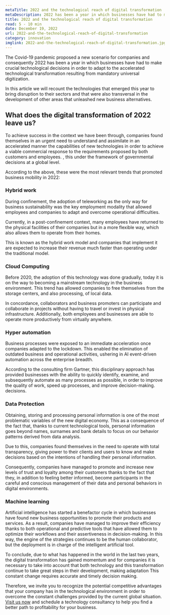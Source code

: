 ```yaml
---
metaTitle: 2022 and the technological reach of digital transformation
metaDescription: 2022 has been a year in which businesses have had to make crucial technological decisions in order to adapt to the accelerated technological transformation resulting from mandatory universal digitization.
title: 2022 and the technological reach of digital transformation
read: 5 - 10 min
date: December 19, 2022
url: 2022-and-the-technological-reach-of-digital-transformation
category: innovation
imglink: 2022-and-the-technological-reach-of-digital-transformation.jpg
---
```


The Covid-19 pandemic proposed a new scenario for companies and consequently 2022 has been a year in which businesses have had to make crucial technological decisions in order to adapt to the accelerated technological transformation resulting from mandatory universal digitization.

In this article we will recount the technologies that emerged this year to bring disruption to their sectors and that were also transversal in the development of other areas that unleashed new business alternatives.

## What does the digital transformation of 2022 leave us?

To achieve success in the context we have been through, companies found themselves in an urgent need to understand and assimilate in an accelerated manner the capabilities of new technologies in order to achieve a viable commercial response to the requirements proposed by both customers and employees. , this under the framework of governmental decisions at a global level.

According to the above, these were the most relevant trends that promoted business mobility in 2022:

### Hybrid work

During confinement, the adoption of teleworking as the only way for business sustainability was the key employment modality that allowed employees and companies to adapt and overcome operational difficulties.

Currently, in a post-confinement context, many employees have returned to the physical facilities of their companies but in a more flexible way, which also allows them to operate from their homes.

This is known as the hybrid work model and companies that implement it are expected to increase their revenue much faster than operating under the traditional model.

### Cloud Computing

Before 2020, the adoption of this technology was done gradually, today it is on the way to becoming a mainstream technology in the business environment. This trend has allowed companies to free themselves from the storage centers, and also processing, of local data.

In concordance, collaborators and business promoters can participate and collaborate in projects without having to travel or invest in physical infrastructure. Additionally, both employees and businesses are able to operate more productively from virtually anywhere.

### Hyper automation

Business processes were exposed to an immediate acceleration once companies adapted to the lockdown. This enabled the elimination of outdated business and operational activities, ushering in AI event-driven automation across the enterprise breadth.

According to the consulting firm Gartner, this disciplinary approach has provided businesses with the ability to quickly identify, examine, and subsequently automate as many processes as possible, in order to improve the quality of work, speed up processes, and improve decision-making. decisions.

### Data Protection

Obtaining, storing and processing personal information is one of the most problematic variables of the new digital economy. This as a consequence of the fact that, thanks to current technological tools, personal information goes beyond names, surnames and bank details to focus on our behavior patterns derived from data analysis.

Due to this, companies found themselves in the need to operate with total transparency, giving power to their clients and users to know and make decisions based on the intentions of handling their personal information.

Consequently, companies have managed to promote and increase new levels of trust and loyalty among their customers thanks to the fact that they, in addition to feeling better informed, become participants in the careful and conscious management of their data and personal behaviors in digital environments.

### Machine learning

Artificial intelligence has started a benefactor cycle in which businesses have found new business opportunities to promote their products and services. As a result, companies have managed to improve their efficiency thanks to both operational and predictive tools that have allowed them to optimize their workflows and their assertiveness in decision-making. In this way, the engine of the strategies continues to be the human collaborator, but the deployment is in charge of the intelligent artificial tool.

To conclude, due to what has happened in the world in the last two years, the digital transformation has gained momentum and for companies it is necessary to take into account that both technology and this transformation continue to take great steps in their development, making adaptation This constant change requires accurate and timely decision making.

Therefore, we invite you to recognize the potential competitive advantages that your company has in the technological environment in order to overcome the constant challenges provided by the current global situation. [Visit us now](https://www.dreamcodesoft.com/services) and schedule a technology consultancy to help you find a better path to profitability for your business.
